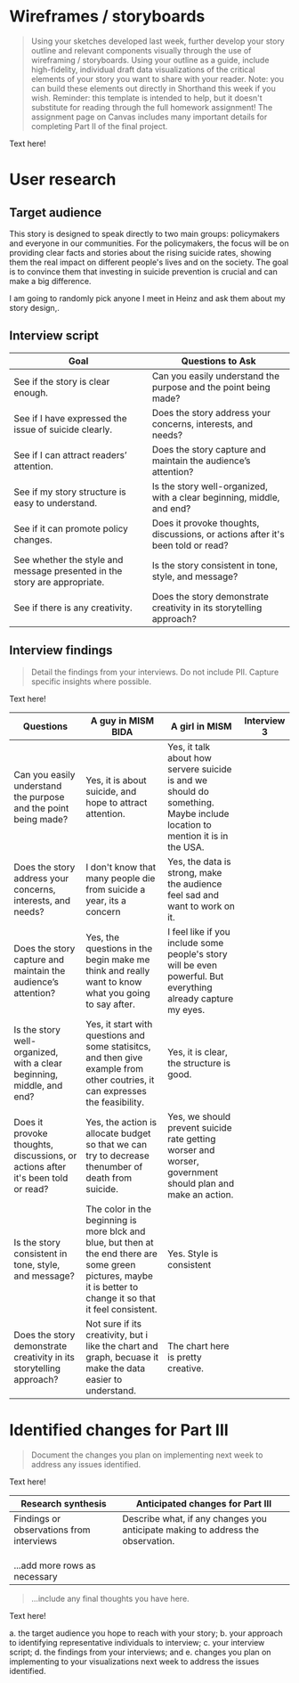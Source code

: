 
# Wireframes / storyboards
> Using your sketches developed last week, further develop your story outline and relevant components visually through the use of wireframing / storyboards. Using your outline as a guide, include high-fidelity, individual draft data visualizations of the critical elements of your story you want to share with your reader. Note: you can build these elements out directly in Shorthand this week if you wish.  Reminder: this template is intended to help, but it doesn't substitute for reading through the full homework assignment!  The assignment page on Canvas includes many important details for completing Part II of the final project. 

Text here!

# User research 

## Target audience

This story is designed to speak directly to two main groups: policymakers and everyone in our communities. For the policymakers, the focus will be on providing clear facts and stories about the rising suicide rates, showing them the real impact on different people's lives and on the society. The goal is to convince them that investing in suicide prevention is crucial and can make a big difference.

I am going to randomly pick anyone I meet in Heinz and ask them about my story design,.


## Interview script

| Goal                                                                      | Questions to Ask                                                                     |
|---------------------------------------------------------------------------|--------------------------------------------------------------------------------------|
| See if the story is clear enough.                                         | Can you easily understand the purpose and the point being made?                      |
| See if I have expressed the issue of suicide clearly.                     | Does the story address your concerns, interests, and needs?                          |
| See if I can attract readers’ attention.                                  | Does the story capture and maintain the audience’s attention?                        |
| See if my story structure is easy to understand.                          | Is the story well-organized, with a clear beginning, middle, and end?                |
| See if it can promote policy changes.                                     | Does it provoke thoughts, discussions, or actions after it's been told or read?      |     
| See whether the style and message presented in the story are appropriate. | Is the story consistent in tone, style, and message?                                 |
| See if there is any creativity.                                           | Does the story demonstrate creativity in its storytelling approach?                  |



## Interview findings
> Detail the findings from your interviews.  Do not include PII.  Capture specific insights where possible.

Text here!

| Questions                                                                       | A guy in MISM BIDA                                                                                                                                                     | A girl in MISM | Interview 3 |
|---------------------------------------------------------------------------------|------------------------------------------------------------------------------------------------------------------------------------------------------------------------|-------------|-------------|
| Can you easily understand the purpose and the point being made?                 | Yes, it is about suicide, and hope to attract attention.                                                                                                               | Yes, it talk about how servere suicide is and we should do something. Maybe include location to mention it is in the USA.   |
| Does the story address your concerns, interests, and needs?                     | I don't know that many people die from suicide a year, its a concern                                                                                                   | Yes, the data is strong, make the audience feel sad and want to work on it.                                                 |
| Does the story capture and maintain the audience’s attention?                   | Yes, the questions in the begin make me think and really want to know what you going to say after.                                                                     | I feel like if you include some people's story will be even powerful. But everything already capture my eyes.               | 
| Is the story well-organized, with a clear beginning, middle, and end?           | Yes, it start with questions and some statisitcs, and then give example from other coutries, it can expresses the feasibility.                                         | Yes, it is clear, the structure is good.                                                                                    |
| Does it provoke thoughts, discussions, or actions after it's been told or read? | Yes, the action is allocate budget so that we can try to decrease thenumber of death from suicide.                                                                     | Yes, we should prevent suicide rate getting worser and worser, government should plan and make an action.                   |
| Is the story consistent in tone, style, and message?                            | The color in the beginning is more blck and blue, but then at the end there are some green pictures, maybe it is better to change it so that it feel consistent.  | Yes. Style is consistent                                                                                                    |
| Does the story demonstrate creativity in its storytelling approach?             | Not sure if its creativity, but i like the chart and graph, becuase it make the data easier to understand.                                                             | The chart here is pretty creative.                                                                                          |


# Identified changes for Part III
> Document the changes you plan on implementing next week to address any issues identified.  

Text here!

| Research synthesis                       | Anticipated changes for Part III                                                |
|------------------------------------------|---------------------------------------------------------------------------------|
| Findings or observations from interviews | Describe what, if any changes you anticipate making to address the observation. |
|                                          |                                                                                 |
|                                          |                                                                                 |
|                                          |                                                                                 |
| ...add more rows as necessary            |                                                                                 |

> ...include any final thoughts you have here. 

Text here!



a. the target audience you hope to reach with your story; 
b. your approach to identifying representative individuals to interview; 
c. your interview script; 
d. the findings from your interviews; and 
e. changes you plan on implementing to your visualizations next week to address the issues identified. 
